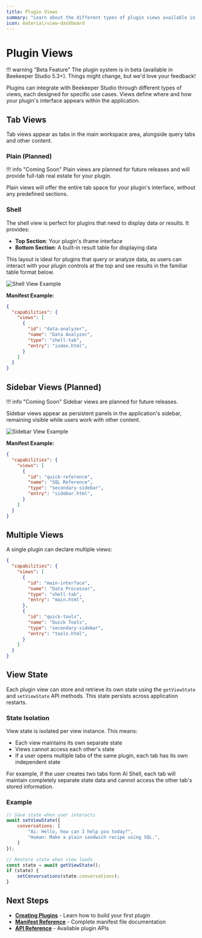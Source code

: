 ```yaml
---
title: Plugin Views
summary: "Learn about the different types of plugin views available in Beekeeper Studio and how to implement them."
icon: material/view-dashboard
---
```


# Plugin Views

!!! warning "Beta Feature"
    The plugin system is in beta (available in Beekeeper Studio 5.3+). Things might change, but we'd love your feedback!

Plugins can integrate with Beekeeper Studio through different types of views, each designed for specific use cases. Views define where and how your plugin's interface appears within the application.

## Tab Views

Tab views appear as tabs in the main workspace area, alongside query tabs and other content.

### Plain (Planned)

!!! info "Coming Soon"
    Plain views are planned for future releases and will provide full-tab real estate for your plugin.

Plain views will offer the entire tab space for your plugin's interface, without any predefined sections.

### Shell

The shell view is perfect for plugins that need to display data or results. It provides:

- **Top Section**: Your plugin's iframe interface
- **Bottom Section**: A built-in result table for displaying data

This layout is ideal for plugins that query or analyze data, as users can interact with your plugin controls at the top and see results in the familiar table format below.

![Shell View Example](/assets/images/plugin-shell-view.png)

**Manifest Example:**

```json
{
  "capabilities": {
    "views": [
      {
        "id": "data-analyzer",
        "name": "Data Analyzer",
        "type": "shell-tab",
        "entry": "index.html",
      }
    ]
  }
}
```

## Sidebar Views (Planned)

!!! info "Coming Soon"
    Sidebar views are planned for future releases.

Sidebar views appear as persistent panels in the application's sidebar, remaining visible while users work with other content.

![Sidebar View Example](/assets/images/plugin-sidebar-view.png)

**Manifest Example:**

```json
{
  "capabilities": {
    "views": [
      {
        "id": "quick-reference",
        "name": "SQL Reference",
        "type": "secondary-sidebar",
        "entry": "sidebar.html",
      }
    ]
  }
}
```

## Multiple Views

A single plugin can declare multiple views:

```json
{
  "capabilities": {
    "views": [
      {
        "id": "main-interface",
        "name": "Data Processor",
        "type": "shell-tab",
        "entry": "main.html",
      },
      {
        "id": "quick-tools",
        "name": "Quick Tools",
        "type": "secondary-sidebar",
        "entry": "tools.html",
      }
    ]
  }
}
```

## View State

Each plugin view can store and retrieve its own state using the `getViewState` and `setViewState` API methods. This state persists across application restarts.

### State Isolation

View state is isolated per view instance. This means:

- Each view maintains its own separate state
- Views cannot access each other's state
- If a user opens multiple tabs of the same plugin, each tab has its own independent state

For example, if the user creates two tabs form AI Shell, each tab will maintain completely separate state data and cannot access the other tab's stored information.

### Example

```javascript
// Save state when user interacts
await setViewState({
    conversations: [
        "Ai: Hello, how can I help you today?",
        "Human: Make a plain sandwich recipe using SQL.",
    ]
});

// Restore state when view loads
const state = await getViewState();
if (state) {
    setConversations(state.conversations);
}
```

## Next Steps

- **[Creating Plugins](creating-plugins.md)** - Learn how to build your first plugin
- **[Manifest Reference](manifest.md)** - Complete manifest file documentation
- **[API Reference](api-reference.md)** - Available plugin APIs
